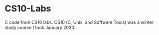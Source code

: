# CS10-Labs
C code from CS10 labs. CS10 (C, Unix, and Software Tools) was a winter study course I took January 2020. 
